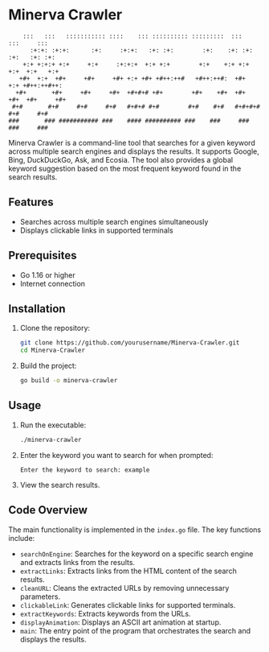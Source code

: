 # Minerva Crawler

```
    :::   :::   ::::::::::: ::::    ::: :::::::::: :::::::::  :::     :::     :::  
      :+:+: :+:+:      :+:     :+:+:   :+: :+:        :+:    :+: :+:     :+:   :+: :+: 
    +:+ +:+:+ +:+     +:+     :+:+:+  +:+ +:+        +:+    +:+ +:+     +:+  +:+   +:+ 
   +#+  +:+  +#+     +#+     +#+ +:+ +#+ +#++:++#   +#++:++#:  +#+     +:+ +#++:++#++: 
  +#+       +#+     +#+     +#+  +#+#+# +#+        +#+    +#+  +#+   +#+  +#+     +#+  
 #+#       #+#     #+#     #+#   #+#+# #+#        #+#    #+#   #+#+#+#   #+#     #+#   
###       ### ########### ###    #### ########## ###    ###     ###     ###     ###    
```

Minerva Crawler is a command-line tool that searches for a given keyword across multiple search engines and displays the results. It supports Google, Bing, DuckDuckGo, Ask, and Ecosia. The tool also provides a global keyword suggestion based on the most frequent keyword found in the search results.

## Features

- Searches across multiple search engines simultaneously
- Displays clickable links in supported terminals

## Prerequisites

- Go 1.16 or higher
- Internet connection

## Installation

1. Clone the repository:
    ```sh
    git clone https://github.com/yourusername/Minerva-Crawler.git
    cd Minerva-Crawler
    ```

2. Build the project:
    ```sh
    go build -o minerva-crawler
    ```

## Usage

1. Run the executable:
    ```sh
    ./minerva-crawler
    ```

2. Enter the keyword you want to search for when prompted:
    ```
    Enter the keyword to search: example
    ```

3. View the search results.

## Code Overview

The main functionality is implemented in the `index.go` file. The key functions include:

- `searchOnEngine`: Searches for the keyword on a specific search engine and extracts links from the results.
- `extractLinks`: Extracts links from the HTML content of the search results.
- `cleanURL`: Cleans the extracted URLs by removing unnecessary parameters.
- `clickableLink`: Generates clickable links for supported terminals.
- `extractKeywords`: Extracts keywords from the URLs.
- `displayAnimation`: Displays an ASCII art animation at startup.
- `main`: The entry point of the program that orchestrates the search and displays the results.
